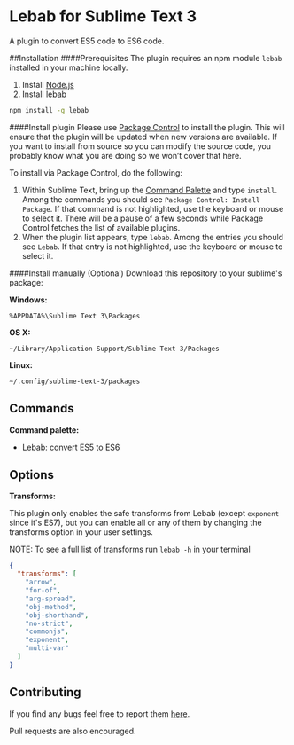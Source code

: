 Lebab for Sublime Text 3
========================
A plugin to convert ES5 code to ES6 code.

##Installation
####Prerequisites
The plugin requires an npm module `lebab` installed in your machine locally.

1. Install [Node.js](https://nodejs.org)
2. Install [lebab](http://lebab.io/)
```bash
npm install -g lebab
```

####Install plugin
Please use [Package Control](https://sublime.wbond.net/installation) to install the plugin. This will ensure that the plugin will be updated when new versions are available. If you want to install from source so you can modify the source code, you probably know what you are doing so we won’t cover that here.

To install via Package Control, do the following:

1. Within Sublime Text, bring up the [Command Palette](http://docs.sublimetext.info/en/sublime-text-3/extensibility/command_palette.html) and type `install`. Among the commands you should see `Package Control: Install Package`. If that command is not highlighted, use the keyboard or mouse to select it. There will be a pause of a few seconds while Package Control fetches the list of available plugins.
2. When the plugin list appears, type `lebab`. Among the entries you should see `Lebab`. If that entry is not highlighted, use the keyboard or mouse to select it.

####Install manually (Optional)
Download this repository to your sublime's package:

**Windows:**
```
%APPDATA%\Sublime Text 3\Packages
```

**OS X:**
```
~/Library/Application Support/Sublime Text 3/Packages
```

**Linux:**
```
~/.config/sublime-text-3/packages
```

## Commands
**Command palette:**

- Lebab: convert ES5 to ES6

## Options
**Transforms:**

This plugin only enables the safe transforms from Lebab (except `exponent` since
it's ES7), but you can enable all or any of them by changing the transforms option
in your user settings.

NOTE: To see a full list of transforms run `lebab -h` in your terminal

```json
{
  "transforms": [
    "arrow",
    "for-of",
    "arg-spread",
    "obj-method",
    "obj-shorthand",
    "no-strict",
    "commonjs",
    "exponent",
    "multi-var"
  ]
}
```

## Contributing

If you find any bugs feel free to report them [here](https://github.com/inkless/lebab-sublime/issues).

Pull requests are also encouraged.

